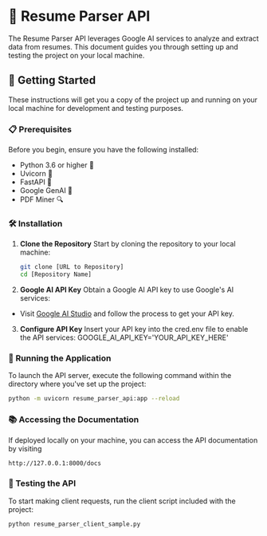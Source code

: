 # 📄 Resume Parser API
The Resume Parser API leverages Google AI services to analyze and extract data from resumes. This document guides you through setting up and testing the project on your local machine.

## 🚀 Getting Started
These instructions will get you a copy of the project up and running on your local machine for development and testing purposes.

### 📋 Prerequisites
Before you begin, ensure you have the following installed:
- Python 3.6 or higher 🐍
- Uvicorn 🦄
- FastAPI 🌟
- Google GenAI 🧠
- PDF Miner 🔍

### 🛠 Installation 
1. **Clone the Repository**
   Start by cloning the repository to your local machine:
   ```bash
   git clone [URL to Repository]
   cd [Repository Name]
   ````
2. **Google AI API Key**
  Obtain a Google AI API key to use Google's AI services:
  - Visit [Google AI Studio](https://aistudio.google.com/ "Visit Google AI Studio") and follow the process to get your API key.

3. **Configure API Key**
  Insert your API key into the cred.env file to enable the API services:
  GOOGLE_AI_API_KEY='YOUR_API_KEY_HERE'

### 🏃 Running the Application
To launch the API server, execute the following command within the directory where you've set up the project:
   ```bash
   python -m uvicorn resume_parser_api:app --reload
   ````

### 📚 Accessing the Documentation
If deployed locally on your machine, you can access the API documentation by visiting
   ```bash
   http://127.0.0.1:8000/docs
   ````

### 🧪 Testing the API
To start making client requests, run the client script included with the project:
   ```bash
   python resume_parser_client_sample.py
   ````
